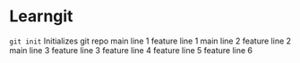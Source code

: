# Learngit

`git init` Initializes git repo
main line 1
feature line 1
main line 2
feature line 2
main line 3
feature line 3
feature line 4
feature line 5
feature line 6